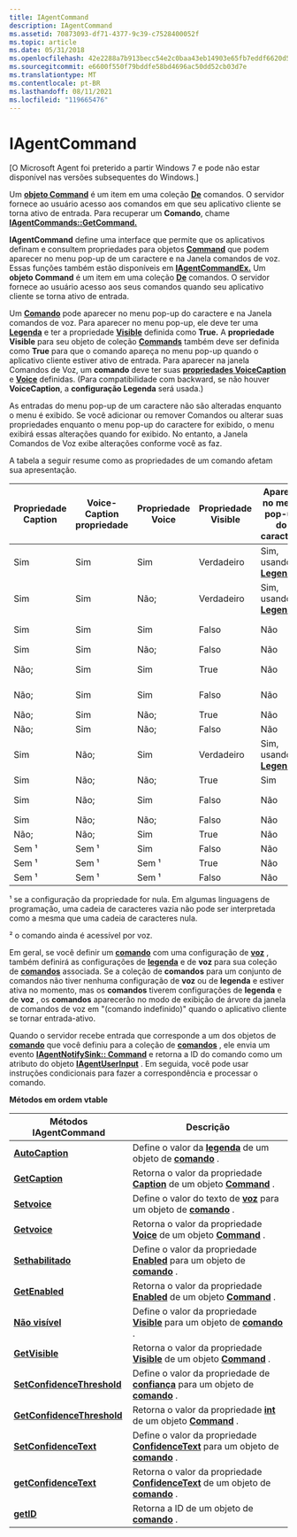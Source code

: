 ```yaml
---
title: IAgentCommand
description: IAgentCommand
ms.assetid: 70873093-df71-4377-9c39-c7528400052f
ms.topic: article
ms.date: 05/31/2018
ms.openlocfilehash: 42e2288a7b913becc54e2c0baa43eb14903e65fb7eddf6620d5cefbd78968026
ms.sourcegitcommit: e6600f550f79bddfe58bd4696ac50dd52cb03d7e
ms.translationtype: MT
ms.contentlocale: pt-BR
ms.lasthandoff: 08/11/2021
ms.locfileid: "119665476"
---
```

# <a name="iagentcommand"></a>IAgentCommand

\[O Microsoft Agent foi preterido a partir Windows 7 e pode não estar disponível nas versões subsequentes do Windows.\]

Um [**objeto Command**](/windows/desktop/lwef/the-command-object) é um item em uma coleção [**De**](/windows/desktop/lwef/the-commands-collection-object) comandos. O servidor fornece ao usuário acesso aos comandos em que seu aplicativo cliente se torna ativo de entrada. Para recuperar um **Comando**, chame [**IAgentCommands::GetCommand.**](iagentcommands--getcommand.md)

**IAgentCommand** define uma interface que permite que os aplicativos definam e consultem propriedades para objetos [**Command**](/windows/desktop/lwef/the-command-object) que podem aparecer no menu pop-up de um caractere e na Janela comandos de voz. Essas funções também estão disponíveis em [**IAgentCommandEx.**](iagentcommandex.md) Um **objeto Command** é um item em uma coleção [**De**](/windows/desktop/lwef/the-commands-collection-object) comandos. O servidor fornece ao usuário acesso aos seus comandos quando seu aplicativo cliente se torna ativo de entrada.

Um [**Comando**](/windows/desktop/lwef/the-command-object) pode aparecer no menu pop-up do caractere e na Janela comandos de voz. Para aparecer no menu pop-up, ele deve ter uma [**Legenda**](caption-property.md) e ter a propriedade [**Visible**](visible-property.md) definida como **True.** A **propriedade Visible** para seu objeto de coleção [**Commands**](/windows/desktop/lwef/the-commands-collection-object) também deve ser definida como **True** para que o comando apareça no menu pop-up quando o aplicativo cliente estiver ativo de entrada. Para aparecer na janela Comandos de Voz, um **comando** deve ter suas [**propriedades VoiceCaption**](voicecaption-property.md) e [**Voice**](voice-property.md) definidas. (Para compatibilidade com backward, se não houver **VoiceCaption**, a **configuração Legenda** será usada.)

As entradas do menu pop-up de um caractere não são alteradas enquanto o menu é exibido. Se você adicionar ou remover Comandos ou alterar suas propriedades enquanto o menu pop-up do caractere for exibido, o menu exibirá essas alterações quando for exibido. No entanto, a Janela Comandos de Voz exibe alterações conforme você as faz.

A tabela a seguir resume como as propriedades de um comando afetam sua apresentação.



| Propriedade Caption | Voice-Caption propriedade | Propriedade Voice | Propriedade Visible | Aparece no menu pop-up do caractere             | Aparece na janela Comandos de Voz                         |
|------------------|------------------------|----------------|------------------|------------------------------------------------|----------------------------------------------------------|
| Sim              | Sim                    | Sim            | Verdadeiro             | Sim, usando [ **Legenda**](caption-property.md) | Sim, usando [ **VoiceCaption**](voicecaption-property.md) |
| Sim              | Sim                    | Não;            | Verdadeiro             | Sim, usando [ **Legenda**](caption-property.md) | Não                                                       |
| Sim              | Sim                    | Sim            | Falso            | Não                                             | Sim, usando [ **VoiceCaption**](voicecaption-property.md) |
| Sim              | Sim                    | Não;            | Falso            | Não                                             | Não                                                       |
| Não;              | Sim                    | Sim            | True             | Não                                             | Sim, usando [ **VoiceCaption**](voicecaption-property.md) |
| Não;              | Sim                    | Sim            | Falso            | Não                                             | Sim, usando [ **VoiceCaption**](voicecaption-property.md) |
| Não;              | Sim                    | Não;            | True             | Não                                             | Não                                                       |
| Não;              | Sim                    | Não;            | Falso            | Não                                             | Não                                                       |
| Sim              | Não;                    | Sim            | Verdadeiro             | Sim, usando [ **Legenda**](caption-property.md) | Sim, usando [ **Legenda**](caption-property.md)           |
| Sim              | Não;                    | Não;            | True             | Sim                                            | Não                                                       |
| Sim              | Não;                    | Sim            | Falso            | Não                                             | Sim, usando [ **Legenda**](caption-property.md)           |
| Sim              | Não;                    | Não;            | Falso            | Não                                             | Não                                                       |
| Não;              | Não;                    | Sim            | True             | Não                                             | Sem ²                                                      |
| Sem ¹              | Sem ¹                    | Sim            | Falso            | Não                                             | Sem ²                                                      |
| Sem ¹              | Sem ¹                    | Sem ¹            | True             | Não                                             | Não                                                       |
| Sem ¹              | Sem ¹                    | Sem ¹            | Falso            | Não                                             | Não                                                       |



 

¹ se a configuração da propriedade for nula. Em algumas linguagens de programação, uma cadeia de caracteres vazia não pode ser interpretada como a mesma que uma cadeia de caracteres nula.

² o comando ainda é acessível por voz.

Em geral, se você definir um [**comando**](/windows/desktop/lwef/the-command-object) com uma configuração de [**voz**](voice-property.md) , também definirá as configurações de [**legenda**](caption-property.md) e de **voz** para sua coleção de [**comandos**](/windows/desktop/lwef/the-commands-collection-object) associada. Se a coleção de **comandos** para um conjunto de comandos não tiver nenhuma configuração de **voz** ou de **legenda** e estiver ativa no momento, mas os **comandos** tiverem configurações de **legenda** e de **voz** , os **comandos** aparecerão no modo de exibição de árvore da janela de comandos de voz em "(comando indefinido)" quando o aplicativo cliente se tornar entrada-ativo.

Quando o servidor recebe entrada que corresponde a um dos objetos de [**comando**](/windows/desktop/lwef/the-command-object) que você definiu para a coleção de [**comandos**](/windows/desktop/lwef/the-commands-collection-object) , ele envia um evento [**IAgentNotifySink:: Command**](https://www.bing.com/search?q=**IAgentNotifySink::Command**) e retorna a ID do comando como um atributo do objeto [**IAgentUserInput**](https://www.bing.com/search?q=**IAgentUserInput**) . Em seguida, você pode usar instruções condicionais para fazer a correspondência e processar o comando.

**Métodos em ordem vtable**



| Métodos IAgentCommand                                                   | Descrição                                                                                                                         |
|-------------------------------------------------------------------------|-------------------------------------------------------------------------------------------------------------------------------------|
| [**AutoCaption**](https://www.bing.com/search?q=**SetCaption**)                             | Define o valor da [**legenda**](caption-property.md) de um objeto de [**comando**](/windows/desktop/lwef/the-command-object) .                         |
| [**GetCaption**](https://www.bing.com/search?q=**GetCaption**)                             | Retorna o valor da propriedade [**Caption**](caption-property.md) de um objeto [**Command**](/windows/desktop/lwef/the-command-object) .               |
| [**Setvoice**](iagentcommand--setvoice.md)                             | Define o valor do texto de [**voz**](voice-property.md) para um objeto de [**comando**](/windows/desktop/lwef/the-command-object) .                        |
| [**Getvoice**](iagentcommand--getvoice.md)                             | Retorna o valor da propriedade [**Voice**](voice-property.md) de um objeto [**Command**](/windows/desktop/lwef/the-command-object) .                   |
| [**Sethabilitado**](iagentcommand--setenabled.md)                         | Define o valor da propriedade [**Enabled**](enabled-property.md) para um objeto de [**comando**](/windows/desktop/lwef/the-command-object) .                 |
| [**GetEnabled**](iagentcommand--getenabled.md)                         | Retorna o valor da propriedade [**Enabled**](enabled-property.md) de um objeto [**Command**](/windows/desktop/lwef/the-command-object) .               |
| [**Não visível**](iagentcommand--setvisible.md)                         | Define o valor da propriedade [**Visible**](visible-property.md) para um objeto de [**comando**](/windows/desktop/lwef/the-command-object) .                 |
| [**GetVisible**](iagentcommand--getvisible.md)                         | Retorna o valor da propriedade [**Visible**](visible-property.md) de um objeto [**Command**](/windows/desktop/lwef/the-command-object) .               |
| [**SetConfidenceThreshold**](iagentcommand--setconfidencethreshold.md) | Define o valor da propriedade de [**confiança**](confidence-property.md) para um objeto de [**comando**](/windows/desktop/lwef/the-command-object) .           |
| [**GetConfidenceThreshold**](iagentcommand--getconfidencethreshold.md) | Retorna o valor da propriedade [**int**](confidence-property.md) de um objeto [**Command**](/windows/desktop/lwef/the-command-object) .         |
| [**SetConfidenceText**](iagentcommand--setconfidencetext.md)           | Define o valor da propriedade [**ConfidenceText**](confidencetext-property.md) para um objeto de [**comando**](/windows/desktop/lwef/the-command-object) .   |
| [**getConfidenceText**](iagentcommand--getconfidencetext.md)           | Retorna o valor da propriedade [**ConfidenceText**](confidencetext-property.md) de um objeto de [**comando**](/windows/desktop/lwef/the-command-object) . |
| [**getID**](iagentcommand--getid.md)                                   | Retorna a ID de um objeto de [**comando**](/windows/desktop/lwef/the-command-object) .                                                                      |



 

 

 